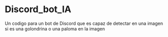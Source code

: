 # Discord_bot_IA
Un codigo para un bot de Discord que es capaz de detectar en una imagen si es una golondrina o una paloma en la imagen
